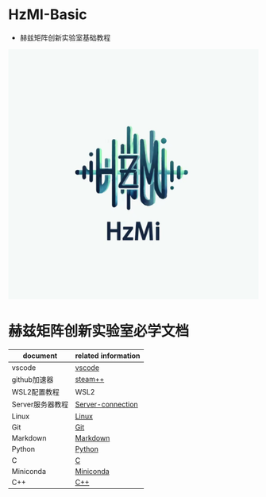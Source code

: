# HzMI-Basic
- 赫兹矩阵创新实验室基础教程

![alt text](<HzMI logo.jpg>)


# 赫兹矩阵创新实验室必学文档
|document            | related information                                                                                                                                                                                  |
|--------------------|-----------------------------------------------------------------------------------------------------------------------------------------------------------------------------------------------------|
|vscode              |[vscode](document/Vscode安装基础教学.md)                                                                                                                                       |                                    
|github加速器         |[steam++](document/steam++加速器使用方法教学.md)                                                                                                                                                              |
|WSL2配置教程         |WSL2                                                                                                                                                                                              |    
|Server服务器教程     |[Server-connection](document/Server服务器教程.md)                                                                                                                                                            | 
|Linux               |[Linux](document/Linux基础操作教学.md)                                                                                                                                            |                          
|Git                 |[Git](document/git基础操作教学.md)                                                                                          |                                                                       
|Markdown            |[Markdown](document/Markdown基础操作教学.md)                                                                                   |                                                                     
|Python              |[Python](document/Python基础教学.md)                                                               |                                                                       
|C                   |[C](document/C语言基础教学.md)                                               |
|Miniconda           |[Miniconda](document/Miniconda基础教学.md)                                                       |
|C++                 |[C++](document/C++语言基础教学.md)                                                            | 

